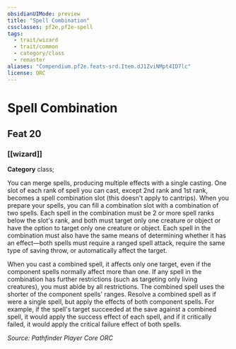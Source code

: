```yaml
---
obsidianUIMode: preview
title: "Spell Combination"
cssclasses: pf2e,pf2e-spell
tags:
  - trait/wizard
  - trait/common
  - category/class
  - remaster
aliases: "Compendium.pf2e.feats-srd.Item.dJ1ZviNMpt4ID7lc"
license: ORC
---
```

# Spell Combination
## Feat 20
### [[wizard]]

**Category** class; 




You can merge spells, producing multiple effects with a single casting. One slot of each rank of spell you can cast, except 2nd rank and 1st rank, becomes a spell combination slot (this doesn't apply to cantrips). When you prepare your spells, you can fill a combination slot with a combination of two spells. Each spell in the combination must be 2 or more spell ranks below the slot's rank, and both must target only one creature or object or have the option to target only one creature or object. Each spell in the combination must also have the same means of determining whether it has an effect—both spells must require a ranged spell attack, require the same type of saving throw, or automatically affect the target.

When you cast a combined spell, it affects only one target, even if the component spells normally affect more than one. If any spell in the combination has further restrictions (such as targeting only living creatures), you must abide by all restrictions. The combined spell uses the shorter of the component spells' ranges. Resolve a combined spell as if were a single spell, but apply the effects of both component spells. For example, if the spell's target succeeded at the save against a combined spell, it would apply the success effect of each spell, and if it critically failed, it would apply the critical failure effect of both spells.

*Source: Pathfinder Player Core*
*ORC*